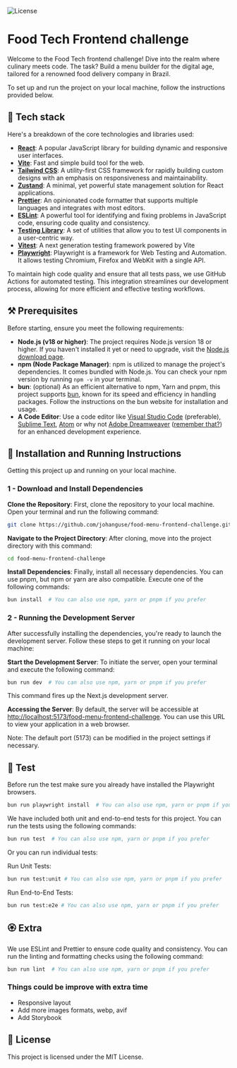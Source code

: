 ![License](https://img.shields.io/badge/license-MIT-blue)

# Food Tech Frontend challenge

Welcome to the Food Tech frontend challenge! Dive into the realm where culinary meets code. The task? Build a menu builder for the digital age, tailored for a renowned food delivery company in Brazil.

To set up and run the project on your local machine, follow the instructions provided below.

## 🤖 Tech stack

Here's a breakdown of the core technologies and libraries used:

- **[React](https://reactjs.org/)**: A popular JavaScript library for building dynamic and responsive user interfaces.
- **[Vite](https://vitejs.dev/)**: Fast and simple build tool for the web.
- **[Tailwind CSS](https://tailwindcss.com/)**: A utility-first CSS framework for rapidly building custom designs with an emphasis on responsiveness and maintainability.
- **[Zustand](https://github.com/pmndrs/zustand)**: A minimal, yet powerful state management solution for React applications.
- **[Prettier](https://prettier.io/)**: An opinionated code formatter that supports multiple languages and integrates with most editors.
- **[ESLint](https://eslint.org/)**: A powerful tool for identifying and fixing problems in JavaScript code, ensuring code quality and consistency.
- **[Testing Library](https://testing-library.com/)**: A set of utilities that allow you to test UI components in a user-centric way.
- **[Vitest](https://vitest.dev/)**: A next generation testing framework powered by Vite
- **[Playwright](https://playwright.dev/)**: Playwright is a framework for Web Testing and Automation. It allows testing Chromium, Firefox and WebKit with a single API.

To maintain high code quality and ensure that all tests pass, we use GitHub Actions for automated testing. This integration streamlines our development process, allowing for more efficient and effective testing workflows.

## ⚒️ Prerequisites

Before starting, ensure you meet the following requirements:

- **Node.js (v18 or higher)**: The project requires Node.js version 18 or higher. If you haven't installed it yet or need to upgrade, visit the [Node.js download page](https://nodejs.org/).
- **npm (Node Package Manager)**: npm is utilized to manage the project's dependencies. It comes bundled with Node.js. You can check your npm version by running `npm -v` in your terminal.
- **bun**: (optional) As an efficient alternative to npm, Yarn and pnpm, this project supports [bun](https://bun.sh/), known for its speed and efficiency in handling packages. Follow the instructions on the bun website for installation and usage.
- **A Code Editor**: Use a code editor like [Visual Studio Code](https://code.visualstudio.com/) (preferable), [Sublime Text](https://www.sublimetext.com/), [Atom](https://atom.io/) or why not [Adobe Dreamweaver](https://www.adobe.com/br/products/dreamweaver.html) ([remember that?](https://en.wikipedia.org/wiki/Adobe_Dreamweaver)) for an enhanced development experience.

## 🚀 Installation and Running Instructions

Getting this project up and running on your local machine.

### 1 - Download and Install Dependencies

**Clone the Repository**: First, clone the repository to your local machine. Open your terminal and run the following command:

```bash
git clone https://github.com/johanguse/food-menu-frontend-challenge.git
```

**Navigate to the Project Directory**: After cloning, move into the project directory with this command:

```bash
cd food-menu-frontend-challenge
```

**Install Dependencies**: Finally, install all necessary dependencies. You can use pnpm, but npm or yarn are also compatible. Execute one of the following commands:

```bash
bun install  # You can also use npm, yarn or pnpm if you prefer
```

### 2 - Running the Development Server

After successfully installing the dependencies, you're ready to launch the development server. Follow these steps to get it running on your local machine:

**Start the Development Server**: To initiate the server, open your terminal and execute the following command:

```bash
bun run dev  # You can also use npm, yarn or pnpm if you prefer
```

This command fires up the Next.js development server.

**Accessing the Server**: By default, the server will be accessible at [http://localhost:5173/food-menu-frontend-challenge](http://localhost:5173/food-menu-frontend-challenge). You can use this URL to view your application in a web browser.

Note: The default port (5173) can be modified in the project settings if necessary.

## 🧪 Test

Before run the test make sure you already have installed the Playwright browsers.

```bash
bun run playwright install  # You can also use npm, yarn or pnpm if you prefer
```

We have included both unit and end-to-end tests for this project. You can run the tests using the following commands:

```bash
bun run test  # You can also use npm, yarn or pnpm if you prefer
```

Or you can run individual tests:

Run Unit Tests:

```bash
bun run test:unit # You can also use npm, yarn or pnpm if you prefer
```

Run End-to-End Tests:

```bash
bun run test:e2e # You can also use npm, yarn or pnpm if you prefer
```

## 🏵️ Extra

We use ESLint and Prettier to ensure code quality and consistency. You can run the linting and formatting checks using the following command:

```bash
bun run lint  # You can also use npm, yarn or pnpm if you prefer
```

### Things could be improve with extra time

- Responsive layout
- Add more images formats, webp, avif
- Add Storybook

## 📝 License

This project is licensed under the MIT License.

